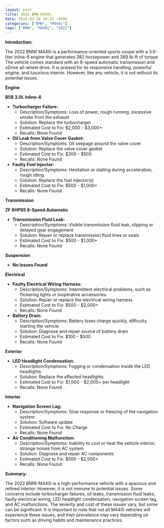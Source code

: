 ```yaml
---
layout: post
title: 2022 BMW M440i
date: 2024-03-28 19:22 -0400
categories: ["BMW", "M440i"]
tags: ["BMW", "M440i", "2022"]
---
```

**Introduction:**

The 2022 BMW M440i is a performance-oriented sports coupe with a 3.0-liter inline-6 engine that generates 382 horsepower and 369 lb-ft of torque. The vehicle comes standard with an 8-speed automatic transmission and xDrive all-wheel drive. It is praised for its responsive handling, powerful engine, and luxurious interior. However, like any vehicle, it is not without its potential issues.

**Engine**

**B58 3.0L Inline-6**

* **Turbocharger Failure:**
    * Description/Symptoms: Loss of power, rough running, excessive smoke from the exhaust
    * Solution: Replace the turbocharger
    * Estimated Cost to Fix: $2,000 - $3,000+
    * Recalls: None Found
* **Oil Leak from Valve Cover Gasket:**
    * Description/Symptoms: Oil seepage around the valve cover
    * Solution: Replace the valve cover gasket
    * Estimated Cost to Fix: $300 - $500
    * Recalls: None Found
* **Faulty Fuel Injector:**
    * Description/Symptoms: Hesitation or stalling during acceleration, rough idling
    * Solution: Replace the fuel injector(s)
    * Estimated Cost to Fix: $500 - $1,000+
    * Recalls: None Found

**Transmission**

**ZF 8HP85 8-Speed Automatic**

* **Transmission Fluid Leak:**
    * Description/Symptoms: Visible transmission fluid leak, slipping or delayed gear engagement
    * Solution: Repair or replace transmission fluid lines or seals
    * Estimated Cost to Fix: $500 - $1,000+
    * Recalls: None Found

**Suspension**

* **No Issues Found**

**Electrical**

* **Faulty Electrical Wiring Harness:**
    * Description/Symptoms: Intermittent electrical problems, such as flickering lights or inoperative accessories
    * Solution: Repair or replace the electrical wiring harness
    * Estimated Cost to Fix: $500 - $2,000+
    * Recalls: None Found
* **Battery Drain:**
    * Description/Symptoms: Battery loses charge quickly, difficulty starting the vehicle
    * Solution: Diagnose and repair source of battery drain
    * Estimated Cost to Fix: $100 - $500
    * Recalls: None Found

**Exterior**

* **LED Headlight Condensation:**
    * Description/Symptoms: Fogging or condensation inside the LED headlights
    * Solution: Replace the affected headlights
    * Estimated Cost to Fix: $1,000 - $2,000+ per headlight
    * Recalls: None Found

**Interior**

* **Navigation Screen Lag:**
    * Description/Symptoms: Slow response or freezing of the navigation system
    * Solution: Software update
    * Estimated Cost to Fix: No Charge
    * Recalls: None Found
* **Air Conditioning Malfunction:**
    * Description/Symptoms: Inability to cool or heat the vehicle interior, strange noises from AC system
    * Solution: Diagnose and repair AC components
    * Estimated Cost to Fix: $500 - $2,000+
    * Recalls: None Found

**Summary:**

The 2022 BMW M440i is a high-performance vehicle with a spacious and refined interior. However, it is not immune to potential issues. Some concerns include turbocharger failures, oil leaks, transmission fluid leaks, faulty electrical wiring, LED headlight condensation, navigation screen lag, and AC malfunctions. The severity and cost of these issues vary, but some can be significant. It is important to note that not all M440i vehicles will experience these issues, and their prevalence may vary depending on factors such as driving habits and maintenance practices.

